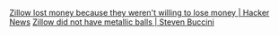 
[Zillow lost money because they weren't willing to lose money | Hacker News](https://news.ycombinator.com/item?id=29333217)
[Zillow did not have metallic balls | Steven Buccini](https://www.stevenbuccini.com/zillow-offers)
